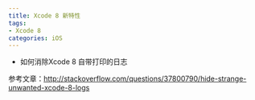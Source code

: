 ```yaml
---
title: Xcode 8 新特性
tags:
- Xcode 8
categories: iOS
---
```

*  如何消除Xcode 8 自带打印的日志

参考文章：http://stackoverflow.com/questions/37800790/hide-strange-unwanted-xcode-8-logs




